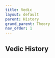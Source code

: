 ```yaml
---
title: Vedic
layout: default
parent: History
grand_parent: Theory
nav_order: 1
---
```


## Vedic History
